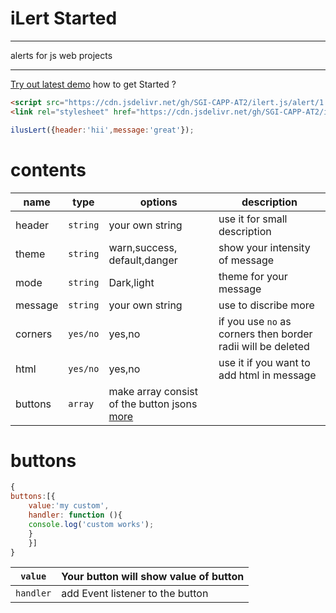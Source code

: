 # iLert Started
***
alerts for js web projects
***
[Try out latest demo](https://SGI-CAPP-AT2.github.io/ilert.js/alert/1.0/demo.html)
how to get Started ?
```html
<script src="https://cdn.jsdelivr.net/gh/SGI-CAPP-AT2/ilert.js/alert/1.0/app.js"></script>
<link rel="stylesheet" href="https://cdn.jsdelivr.net/gh/SGI-CAPP-AT2/ilert.js/alert/1.0/style.css">
```
```javascript
ilusLert({header:'hii',message:'great'});
```
# contents
|name|type|options|description|
|----|---|---|---|
|header|`string`| your own string|use it for small description|
|theme|`string`|warn,success, default,danger|show your intensity of message|
|mode|`string`|Dark,light|theme for your message|
|message|`string`|your own string|use to discribe more|
|corners|`yes/no`|yes,no|if you use `no` as corners then border radii will be deleted|
|html|`yes/no`|yes,no|use it if you want to add html in message|
|buttons|`array`|make array consist of the button jsons [more](#buttons)|
# buttons 
```javascript
{
buttons:[{
    value:'my custom',
    handler: function (){
    console.log('custom works');
    }
    }]
}
```
|`value`|Your button will show value of button|
|---|---|
|`handler`|add Event listener to the button |
